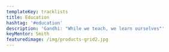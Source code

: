 ```yaml
---
templateKey: tracklists
title: Education
hashtag: '#education'
description: 'Gandhi: "While we teach, we learn ourselves"'
keyMentor: Smith
featuredimage: /img/products-grid2.jpg
---
```


